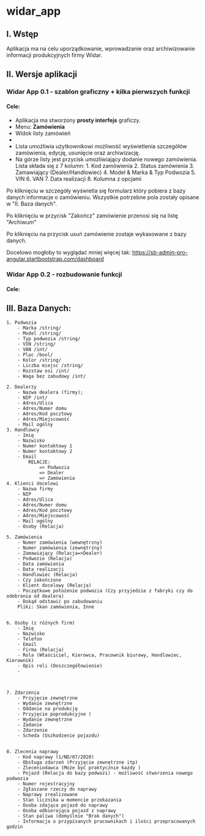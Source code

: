 # widar_app 

## I. Wstęp

Aplikacja ma na celu uporządkowanie, wprowadzanie oraz archiwizowanie informacji produkcyjnych firmy Widar. 
    

## II. Wersje aplikacji

### Widar App 0.1 - szablon graficzny + kilka pierwszych funkcji 

#### Cele:
- Aplikacja ma stworzony **prosty interfejs** graficzy. 
- Menu: **Zamówienia** 
- Widok listy zamówień
- 
- Lista umożliwia użytkownikowi możliwość wyświetlenia szczegółów zamówienia, edycję, usunięcie oraz archiwizację. 
- Na górze listy jest przycisk umożliwiający dodanie nowego zamówienia. Lista składa się z 7 kolumn:
            1. Kod zamówienia
            2. Status zamówienia
            3. Zamawiający (Dealer/Handlowiec)
            4. Model & Marka & Typ Podwozia
            5. VIN 
            6. VAN 
            7. Data realizacji
            8. Kolumna z opcjami
        
Po kliknięciu w szczegóły wyświetla się formularz który pobiera z bazy danych informacje o zamówieniu. Wszystkie potrzebne pola zostały opisane w "II. Baza danych". 

Po kliknięciu w przycisk "Zakończ" zamówienie przenosi się na listę "Archiwum"

Po kliknięciu na przycisk usuń zamówienie zostaje wykasowane z bazy danych. 

Docelowo mogłoby to wyglądać mniej więcej tak: https://sb-admin-pro-angular.startbootstrap.com/dashboard
    
### Widar App 0.2 - rozbudowanie funkcji 

#### Cele:

## III. Baza Danych:

    1. Podwozia
        - Marka /string/
        - Model /string/
        - Typ podwozia /string/
        - VIN /string/
        - VAN /int/
        - Plac /bool/
        - Kolor /string/
        - Liczba miejsc /string/
        - Rozstaw osi /int/
        - Waga bez zabudowy /int/ 
        
    2. Dealerzy
        - Nazwa dealera (firmy);
        - NIP /int/
        - Adres/Ulica
        - Adres/Numer domu
        - Adres/Kod pocztowy
        - Adres/Miejscowość
        - Mail ogólny
    3. Handlowcy
        - Imię
        - Nazwisko
        - Numer kontaktowy 1
        - Numer kontaktowy 2
        - Email 
            RELACJE:
                => Podwozia
                => Dealer
                => Zamówienia
    4. Klienci docelowi
        - Nazwa firmy 
        - NIP
        - Adres/Ulica
        - Adres/Numer domu
        - Adres/Kod pocztowy
        - Adres/Miejscowość
        - Mail ogólny
        - Osoby (Relacja)

    5. Zamówienia
        - Numer zamówienia (wewnętrzny)
        - Numer zamówienia (zewnętrzny)
        - Zamawiający (Relacja=>Dealer)
        - Podwozie (Relacja)
        - Data zamówienia
        - Data realizacji
        - Handlowiec (Relacja)
        - Czy zakończono
        - Klient docelowy (Relacja)
        - Początkowe położenie podwozia (Czy przyjedzie z fabryki czy do odebrania od dealera)
        - Dokąd odstawić po zabudowaniu 
        Pliki: Skan zamówienia, Inne


    6. Osoby (z różnych firm)
        - Imię
        - Nazwisko
        - Telefon
        - Email
        - Firma (Relacja)
        - Rola (Właściciel, Kierowca, Pracownik biurowy, Handlowiec, Kierownik)
        - Opis roli (Doszczegółowienie)
        - 



    7. Zdarzenia
        - Przyjęcie zewnętrzne
        - Wydanie zewnętrzne 
        - Oddanie na produkcję
        - Przyjęcie poprodukcyjne (
        - Wydanie zewnętrzne
        - Zadanie 
        - Zdarzenie 
        - Scheda (Uszkodzenie pojazdu)
 

    8. Zlecenia naprawy
        - Kod naprawy (1/ND/07/2020)
        - Obsługa zdarzeń (Przyjęcie zewnętrzne itp)
        - Zleceniodawca (Może być praktycznie każdy )
        - Pojazd (Relacja do bazy podwozi) - możliwość stworzenia nowego podwozia
        - Numer rejestracyjny
        - Zgłaszane rzeczy do naprawy 
        - Naprawy zrealizowane 
        - Stan licznika w momencie przekazania
        - Osoba zdająca pojazd do naprawy 
        - Osoba odbierająca pojazd z naprawy 
        - Stan paliwa (domyślnie "Brak danych")
        - Informacja o przypisanych pracownikach i ilości przepracowanych godzin
